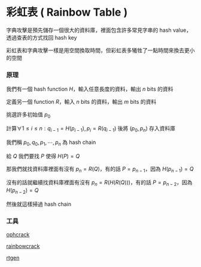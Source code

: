 # 彩虹表 ( Rainbow Table )

字典攻擊是預先儲存一個很大的資料庫，裡面包含許多常見字串的 hash value，透過查表的方式找回 hash key

彩虹表和字典攻擊一樣是用空間換取時間，但彩虹表多犧牲了一點時間來換去更小的空間

### 原理

我們有一個 hash function $H$，輸入任意長度的資料，輸出 $n$ bits 的資料

定義另一個 function $R$，輸入 $n$ bits 的資料，輸出 $m$ bits 的資料

挑選許多初始值 $p_0$

計算$\forall 1 \leq i \leq n : q_{i-1} = H(p_{i-1}), p_i = R(q_{i-1})$ 後將 $(p_0, p_n)$ 存入資料庫

我們稱 $p_0, q_0, p_1, \cdots, p_n$ 為 hash chain

給 $Q$ 我們要找 $P$ 使得 $H(P) = Q$

那我們就找資料庫裡面有沒有 $p_n = R(Q)$，有的話 $P = p_{n-1}$，因為 $H(p_{n-1}) = Q$

沒有的話就繼續找資料庫裡面有沒有 $p_n = R(H(R(Q)))$，有的話 $P = p_{n-2}$，因為 $H(p_{n-2}) = Q$

然後就這樣掃過 hash chain

### 工具

[ophcrack](http://ophcrack.sourceforge.net/)

[rainbowcrack](http://project-rainbowcrack.com/)

[rtgen](http://project-rainbowcrack.com/generate.pdf)
